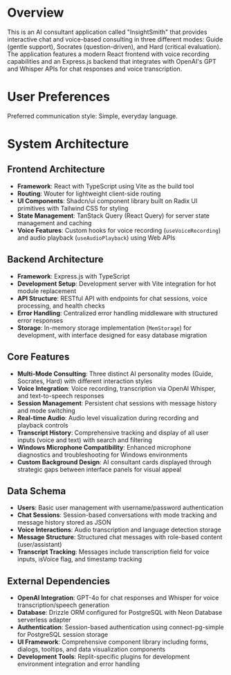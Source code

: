 # Overview

This is an AI consultant application called "InsightSmith" that provides interactive chat and voice-based consulting in three different modes: Guide (gentle support), Socrates (question-driven), and Hard (critical evaluation). The application features a modern React frontend with voice recording capabilities and an Express.js backend that integrates with OpenAI's GPT and Whisper APIs for chat responses and voice transcription.

# User Preferences

Preferred communication style: Simple, everyday language.

# System Architecture

## Frontend Architecture
- **Framework**: React with TypeScript using Vite as the build tool
- **Routing**: Wouter for lightweight client-side routing
- **UI Components**: Shadcn/ui component library built on Radix UI primitives with Tailwind CSS for styling
- **State Management**: TanStack Query (React Query) for server state management and caching
- **Voice Features**: Custom hooks for voice recording (`useVoiceRecording`) and audio playback (`useAudioPlayback`) using Web APIs

## Backend Architecture
- **Framework**: Express.js with TypeScript
- **Development Setup**: Development server with Vite integration for hot module replacement
- **API Structure**: RESTful API with endpoints for chat sessions, voice processing, and health checks
- **Error Handling**: Centralized error handling middleware with structured error responses
- **Storage**: In-memory storage implementation (`MemStorage`) for development, with interface designed for easy database migration

## Core Features
- **Multi-Mode Consulting**: Three distinct AI personality modes (Guide, Socrates, Hard) with different interaction styles
- **Voice Integration**: Voice recording, transcription via OpenAI Whisper, and text-to-speech responses
- **Session Management**: Persistent chat sessions with message history and mode switching
- **Real-time Audio**: Audio level visualization during recording and playback controls
- **Transcript History**: Comprehensive tracking and display of all user inputs (voice and text) with search and filtering
- **Windows Microphone Compatibility**: Enhanced microphone diagnostics and troubleshooting for Windows environments
- **Custom Background Design**: AI consultant cards displayed through strategic gaps between interface panels for visual appeal

## Data Schema
- **Users**: Basic user management with username/password authentication
- **Chat Sessions**: Session-based conversations with mode tracking and message history stored as JSON
- **Voice Interactions**: Audio transcription and language detection storage
- **Message Structure**: Structured chat messages with role-based content (user/assistant)
- **Transcript Tracking**: Messages include transcription field for voice inputs, isVoice flag, and timestamp tracking

## External Dependencies

- **OpenAI Integration**: GPT-4o for chat responses and Whisper for voice transcription/speech generation
- **Database**: Drizzle ORM configured for PostgreSQL with Neon Database serverless adapter
- **Authentication**: Session-based authentication using connect-pg-simple for PostgreSQL session storage
- **UI Framework**: Comprehensive component library including forms, dialogs, tooltips, and data visualization components
- **Development Tools**: Replit-specific plugins for development environment integration and error handling